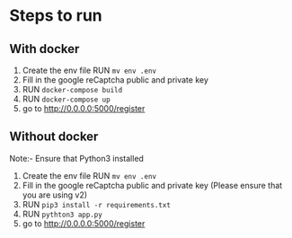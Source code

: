 # Steps to run


## With docker
1) Create the env file  RUN `mv env .env`
2) Fill in the google reCaptcha public and private key
3) RUN `docker-compose build` 
4) RUN `docker-compose up`
5) go to http://0.0.0.0:5000/register

## Without docker

Note:- Ensure that Python3 installed

1) Create the env file  RUN `mv env .env`
2) Fill in the google reCaptcha public and private key (Please ensure that you are using v2)
3) RUN `pip3 install -r requirements.txt` 
4) RUN `pythton3 app.py`
5) go to http://0.0.0.0:5000/register